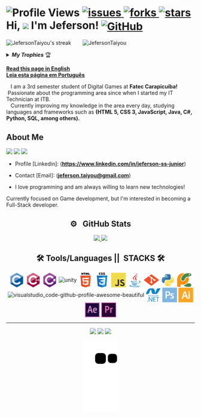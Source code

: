 <h1 align="left"><img src="https://komarev.com/ghpvc/?username=JefersonTaiyou&label=Profile%20views&color=0e75b6&style=flat" alt="Profile Views" width="150" height="28"/>
<a href="https://github.com/JefersonTaiyou/JefersonTaiyou/issues">
 <img src="https://img.shields.io/github/issues/JefersonTaiyou/JefersonTaiyou" title="issues" alt="issues" width="115" height="28"/> 
</a>
<a href="https://github.com/JefersonTaiyou/JefersonTaiyou/network/members">
 <img src="https://img.shields.io/github/forks/JefersonTaiyou/JefersonTaiyou" title="forks" alt="forks" width="80" height="28"/> 
</a>
<a href="https://github.com/JefersonTaiyou/JefersonTaiyou/stargazers">
 <img src="https://img.shields.io/github/stars/JefersonTaiyou/JefersonTaiyou" title="stars" alt="stars" width="70" height="28"/> 
</a><br>
 Hi, <img src="https://raw.githubusercontent.com/kaueMarques/kaueMarques/master/hi.gif" width="30px"> I'm Jeferson! <a href="https://github.com/JefersonTaiyou">
    <img src="https://img.shields.io/github/followers/JefersonTaiyou?label=follow&style=social" height="22" title="Follow" align="center" alt="GitHub">
</a></h1>

 <!-- http://github-readme-streak-stats.herokuapp.com/demo/  [Site para modificar a cor da tabela de Streak] -->
 <img src="https://raw.githubusercontent.com/MicaelliMedeiros/micaellimedeiros/master/image/computer-illustration.png" min-width="300px" max-width="400px" width="300px" align="right" alt="JefersonTaiyou">
 
<p align="left">
   <img title="Streak" alt="JefersonTaiyou's streak" src="http://github-readme-streak-stats.herokuapp.com?user=JefersonTaiyou&theme=midnight-purple&hide_border=true&date_format=M%20j%5B%2C%20Y%5D" width="480px"/>
</p>
 
<details title="Jeferson's Trophies">
    <br />
    <summary align="left"><strong><i>My Trophies</i></strong> 🏆</summary>
    <p align="center">
        <img 
             src="https://github-profile-trophy.vercel.app/?username=JefersonTaiyou&column=8&theme=darkhub&margin-w=4&&margin-h=4&no-frame=true" 
             width="100%"
             title="Meus Trofeus"
        />
     <!--- https://github.com/ryo-ma/github-profile-trophy [Perfil com os temas e configurações dos troféus] --->
    </p>
</details>

**[Read this page in English](https://github.com/JefersonTaiyou/JefersonTaiyou/blob/main/README-EN.md)<br>
[Leia esta página em Português](https://github.com/JefersonTaiyou/JefersonTaiyou/blob/main/README.md)<br>**

&nbsp;&nbsp;&nbsp;I am a 3rd semester student of Digital Games at **Fatec Carapicuiba!**
&nbsp;Passionate about the programming area since when I started my IT Technician at ITB.
<br>&nbsp;&nbsp;&nbsp;Currently improving my knowledge in the area every day, studying languages and frameworks such as **(HTML 5, CSS 3, JavaScript, Java, C#, Python, SQL, among others).**

## About Me

<a href="https://www.linkedin.com/in/jeferson-ss-junior"><img src="https://img.shields.io/badge/-LinkedIn-%230077B5?style=for-the-badge&logo=linkedin&logoColor=white" /></a>
<a href="https://github.com/JefersonTaiyou/"><img src="https://img.shields.io/badge/GitHub-100000?style=for-the-badge&logo=github&logoColor=white" /></a></a>
<a href="https://mail.google.com/mail/u/0/"><img src="https://img.shields.io/badge/Gmail-FF0000?style=for-the-badge&logo=gmail&logoColor=white" /></a>

 - Profile [Linkedin]: (**https://www.linkedin.com/in/jeferson-ss-junior**)

 - Contact [Email]: (**jeferson.taiyou@gmail.com**)

 - I love programming and am always willing to learn new technologies!

Currently focused on Game development, but I'm interested in becoming a Full-Stack developer.
<div align="center">
 
 ## ⚙️ &nbsp; GitHub Stats
 
</div>
<div align="center">
  <a href="https://github.com/JefersonTaiyou">
  <img height="150em" src="https://github-readme-stats.vercel.app/api?username=JefersonTaiyou&show_icons=true&theme=github_dark"/>
  <img height="150em" src="https://github-readme-stats.vercel.app/api/top-langs/?username=JefersonTaiyou&layout=compact&theme=github_dark"/></a>
</div>

<div align="center">
 
## 🛠 Tools/Languages || &nbsp;STACKS 🛠 
  
</div>

<div style="display: inline_block" align="center">
<img src="https://raw.githubusercontent.com/devicons/devicon/master/icons/c/c-original.svg" alt="C" title="C" style="max-width: 100%;" width="40" height="40" align="middle"> 

<img src="https://raw.githubusercontent.com/devicons/devicon/master/icons/cplusplus/cplusplus-original.svg" alt="C++" title="C++" style="max-width: 100%;" width="40" height="40" align="middle"> 

<img src="https://raw.githubusercontent.com/devicons/devicon/master/icons/csharp/csharp-original.svg" alt="C#" title="C#" style="max-width: 100%;" width="40" height="40" align="middle">
 
<img src="https://raw.githubusercontent.com/Harindulk/harindu.dev/main/assets/icons/unity.svg" alt="unity" title="Unity" style="max-width: 100%;" width="40" height="40" align="middle">

<img src="https://raw.githubusercontent.com/devicons/devicon/master/icons/html5/html5-original-wordmark.svg" alt="HTML5" title="HTML5" style="max-width: 100%;" width="40" height="40" align="middle">
  
<img src="https://raw.githubusercontent.com/devicons/devicon/master/icons/css3/css3-original-wordmark.svg" alt="CSS3" title="CSS3" style="max-width: 100%;" width="40" height="40" align="middle">

<img src="https://raw.githubusercontent.com/devicons/devicon/master/icons/javascript/javascript-original.svg" alt="JavaScript" title="JavaScript" style="max-width: 100%;" width="40" height="40" align="middle">
  
<img src="https://raw.githubusercontent.com/devicons/devicon/master/icons/java/java-original.svg" alt="Java" title="Java" style="max-width: 100%;" width="40" height="40" align="middle">

<img src="https://raw.githubusercontent.com/devicons/devicon/master/icons/git/git-original.svg" alt="Git" title="Git" style="max-width: 100%;" width="40" height="30" align="middle">
  
<img src="https://raw.githubusercontent.com/devicons/devicon/master/icons/python/python-original.svg" alt="Python" title="Python" style="max-width: 100%;" width="40" height="40" align="middle">
  
<img src="https://raw.githubusercontent.com/devicons/devicon/master/icons/pycharm/pycharm-original.svg" alt="PyCharm" title="PyCharm" style="max-width: 100%;" width="40" height="40" align="middle">

<img src="https://camo.githubusercontent.com/aa0e4ed5f01fb902f1405feb0a9baa285076a5b981e4323267c6b9977aa1d9fb/68747470733a2f2f7777772e766563746f726c6f676f2e7a6f6e652f6c6f676f732f76697375616c73747564696f5f636f64652f76697375616c73747564696f5f636f64652d69636f6e2e737667" alt="visualstudio_code-github-profile-awesome-beautiful" title="VSCode" style="max-width: 100%;" width="40" height="40" align="middle">
  
<img src="https://raw.githubusercontent.com/devicons/devicon/master/icons/dot-net/dot-net-plain-wordmark.svg" alt=".net" title=".NET" style="max-width: 100%;" width="40" height="40" align="middle">  
  
<img src="https://raw.githubusercontent.com/devicons/devicon/master/icons/photoshop/photoshop-plain.svg" alt="photoshop" title="Photoshop" style="max-width: 100%;" width="40" height="40" align="middle">
  
<img src="https://raw.githubusercontent.com/devicons/devicon/master/icons/illustrator/illustrator-plain.svg" alt="illustrator" title="Illustrator" style="max-width: 100%;" width="40" height="40" align="middle">
  
<img src="https://raw.githubusercontent.com/devicons/devicon/master/icons/aftereffects/aftereffects-original.svg" alt="aftereffects" title="After Effects" style="max-width: 100%;" width="40" height="40" align="middle">
  
<img src="https://raw.githubusercontent.com/devicons/devicon/master/icons/premierepro/premierepro-original.svg" alt="premiere" title="Premiere" style="max-width: 100%;" width="40" height="40" align="middle">
  
</div>

--------------------------------------

<div align="center">
 
<img src="https://github-profile-summary-cards.vercel.app/api/cards/profile-details?username=JefersonTaiyou&theme=github_dark" />
<img src="https://github-profile-summary-cards.vercel.app/api/cards/repos-per-language?username=JefersonTaiyou&theme=github_dark" />
<img src="https://github-profile-summary-cards.vercel.app/api/cards/most-commit-language?username=JefersonTaiyou&theme=github_dark" />
 
 <!--- https://github-profile-summary-cards.vercel.app/demo.html [Site para ver os temas do Profile Summary]--->
 
![Snake animation](https://github.com/JefersonTaiyou/JefersonTaiyou/blob/output/github-contribution-grid-snake.svg)
 
</div>

##
